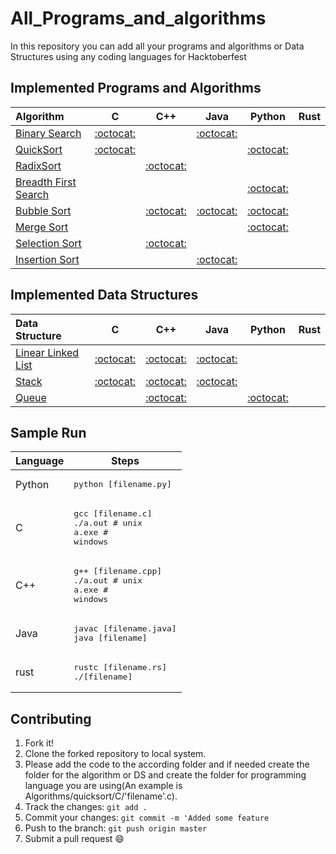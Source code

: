 # All_Programs_and_algorithms
In this repository you can add all your programs and algorithms or Data Structures using any coding languages for Hacktoberfest

## Implemented Programs and Algorithms

| Algorithm                                                                                       | C                                     | C++                                   | Java                                  | Python                                | Rust                                |
|:----------------------------------------------------------------------------------------------- |:-------------------------------------:|:-------------------------------------:|:-------------------------------------:|:-------------------------------------:|:-------------------------------------:|
| [Binary Search](https://en.wikipedia.org/wiki/Binary_search_algorithm) |  [:octocat:](binary_search/C)  |    |[:octocat:](binary_search/java)  |      |      |
| [QuickSort](https://en.wikipedia.org/wiki/Quicksort)|[:octocat:](quicksort/C) |  |  | [:octocat:](quicksort/python)|   |
| [RadixSort](https://en.wikipedia.org/wiki/Radix_sort) |       |[:octocat:](radixsort/C++) |         |          |        |
| [Breadth First Search](https://en.wikipedia.org/wiki/Breadth-first_search)|      |    |     |[:octocat:](Breadth_First_Search/python) |        |
| [Bubble Sort](https://en.wikipedia.org/wiki/Bubble_sort)|     | [:octocat:](Bubble_Sort/cpp)| [:octocat:](Bubble_Sort/Java) |[:octocat:](Bubble_Sort/python)|      |
| [Merge Sort](https://en.wikipedia.org/wiki/Merge_sort)|    |   |     |[:octocat:](merge_Sort/python)|        |
| [Selection Sort](https://en.wikipedia.org/wiki/Selection_sort) |       |[:octocat:](selectionsort/C++) |         |          |        |
| [Insertion Sort](https://en.wikipedia.org/wiki/Insertion_sort) |       |       |[:octocat:](Insertion_Sort/Java) |          |        |

## Implemented Data Structures

| Data Structure                                                                                  | C                                     | C++                                   | Java                                  | Python                                | Rust                                |
|:----------------------------------------------------------------------------------------------- |:-------------------------------------:|:-------------------------------------:|:-------------------------------------:|:-------------------------------------:|:-------------------------------------:|
| [Linear Linked List](https://en.wikipedia.org/wiki/Linked_list)                                 | [:octocat:](linked_list/C)            | [:octocat:](linked_list/C++)                                         | [:octocat:](linked_list/java) |        |        |
| [Stack](https://en.wikipedia.org/wiki/Stack_(abstract_data_type))                               |[:octocat:](stack/C)                  | [:octocat:](stack/C++)                         |[:octocat:](stack/java)              |           |        |
| [Queue](https://en.wikipedia.org/wiki/Queue_(abstract_data_type))                               |             | [:octocat:](queue/C++)               |            |[:octocat:](queue/python)         |        |

## Sample Run

| Language        | Steps                                                                  |
| --------------- | ---------------------------------------------------------------------- |
| Python          | <pre>python [filename.py]</pre>                                        |
| C               | <pre>gcc [filename.c]<br>./a.out  # unix<br>a.exe  # windows</pre>     |
| C++             | <pre>g++ [filename.cpp]<br>./a.out # unix<br>a.exe # windows</pre>     |
| Java            | <pre>javac [filename.java]<br>java [filename]</pre>                    |
| rust            | <pre>rustc [filename.rs]<br>./[filename]</pre>                    |

## Contributing

1. Fork it!
2. Clone the forked repository to local system.
3. Please add the code to the according folder and if needed create the folder for the algorithm or DS and create the folder for programming language you are using(An example is Algorithms/quicksort/C/'filename'.c).
4. Track the changes: `git add .`
5. Commit your changes: `git commit -m 'Added some feature`
6. Push to the branch: `git push origin master`
7. Submit a pull request :smile:
